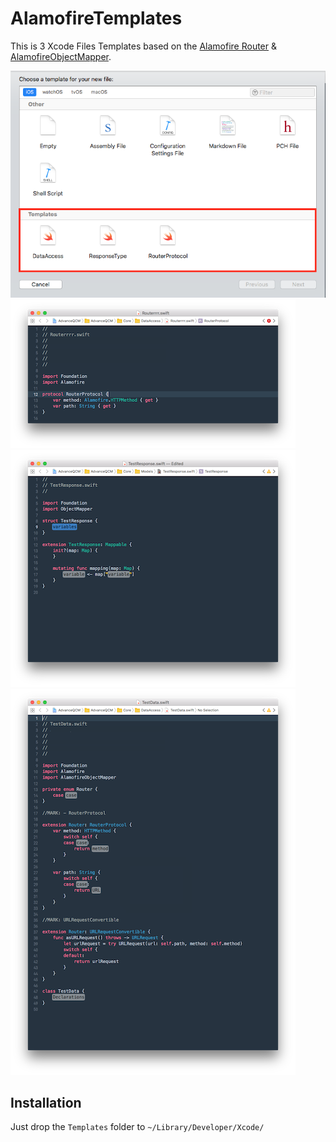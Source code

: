 # AlamofireTemplates
This is 3 Xcode Files Templates based on the [Alamofire Router](https://github.com/Alamofire/Alamofire/blob/master/Documentation/AdvancedUsage.md#api-parameter-abstraction) & [AlamofireObjectMapper](https://github.com/tristanhimmelman/AlamofireObjectMapper).

![Files](Screenshots/files.png)
![RouterProtocol](Screenshots/router.png)
![ResponseType](Screenshots/response.png)
![DataAcess](Screenshots/dataAccess.png)

## Installation
Just drop the `Templates` folder to `~/Library/Developer/Xcode/`
